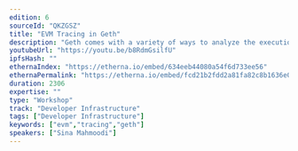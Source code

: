 ```yaml
---
edition: 6
sourceId: "QKZGSZ"
title: "EVM Tracing in Geth"
description: "Geth comes with a variety of ways to analyze the execution of past and constructed transactions. In addition to the collection of built-in tracers, users can submit scripts in JavaScript or Go which hook to the EVM, receiving minute events such as \"opcode executed\" or \"entered new call frame\". In the workshop, the audience can follow along a summary of basic tracing, commonly faced problems, as well as an introduction to the more recently shipped features and how to write efficient tracers."
youtubeUrl: "https://youtu.be/b8RdmGsilfU"
ipfsHash: ""
ethernaIndex: "https://etherna.io/embed/634eeb44080a54f6d733ee56"
ethernaPermalink: "https://etherna.io/embed/fcd21b2fdd2a81fa82c8b1636e04d27762e2a1da1dc4ae05281e9fc9d6da8f89"
duration: 2306
expertise: ""
type: "Workshop"
track: "Developer Infrastructure"
tags: ["Developer Infrastructure"]
keywords: ["evm","tracing","geth"]
speakers: ["Sina Mahmoodi"]
---
```

